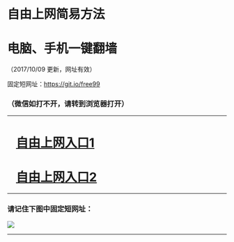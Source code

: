 ﻿# 自由上网简易方法

# 电脑、手机一键翻墙

（2017/10/09 更新，网址有效）

固定短网址：https://git.io/free99

### （微信如打不开，请转到浏览器打开）


***





# &nbsp;&nbsp; <a href="http://ft2517013322.fwq-tz-1001.info/fwqtz01.html?t=10090012272 " target="_blank">自由上网入口1</a>
# &nbsp;&nbsp; <a href="http://ft1394119031.fwq-tz-1002.info/fwqtz02.html?t=100900111646 " target="_blank">自由上网入口2</a>
***

### 请记住下图中固定短网址：

<img src="https://s3-us-west-2.amazonaws.com/fwq-1001/yjfq-20170905okok.png" /> 


***

